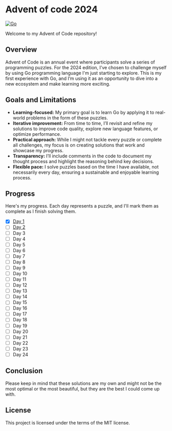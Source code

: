 # Advent of code 2024
[![Go](https://img.shields.io/badge/Go-%2300ADD8.svg?&logo=go&logoColor=white)](#)


Welcome to my Advent of Code repository!
## Overview
Advent of Code is an annual event where participants solve a series of programming puzzles. For the 2024 edition, I’ve chosen to challenge myself by using Go programming language I'm just starting to explore. This is my first experience with Go, and I’m using it as an opportunity to dive into a new ecosystem and make learning more exciting.

## Goals and Limitations
- **Learning-focused:** My primary goal is to learn Go by applying it to real-world problems in the form of these puzzles.
- **Iterative improvement:** From time to time, I’ll revisit and refine my solutions to improve code quality, explore new language features, or optimize performance.
- **Practical approach:** While I might not tackle every puzzle or complete all challenges, my focus is on creating solutions that work and showcase my progress.
- **Transparency:** I’ll include comments in the code to document my thought process and highlight the reasoning behind key decisions.
- **Flexible pace:** I solve puzzles based on the time I have available, not necessarily every day, ensuring a sustainable and enjoyable learning process.

## Progress
Here's my progress. Each day represents a puzzle, and I'll mark them as complete as I finish solving them.

- [x] [Day 1](day01/main.go)
- [ ] [Day 2](day02/main.go)
- [ ] Day 3
- [ ] Day 4
- [ ] Day 5
- [ ] Day 6
- [ ] Day 7
- [ ] Day 8
- [ ] Day 9
- [ ] Day 10
- [ ] Day 11
- [ ] Day 12
- [ ] Day 13
- [ ] Day 14
- [ ] Day 15
- [ ] Day 16
- [ ] Day 17
- [ ] Day 18
- [ ] Day 19
- [ ] Day 20
- [ ] Day 21
- [ ] Day 22
- [ ] Day 23
- [ ] Day 24

## Conclusion
Please keep in mind that these solutions are my own and might not be the most optimal or the most beautiful, but they are the best I could come up with.

## License
This project is licensed under the terms of the MIT license.